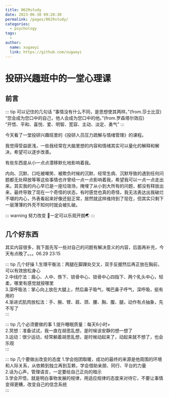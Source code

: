 ```yaml
---
title: 0629study
date: 2023-06-30 09:28:30
permalink: /pages/0629study/
categories:
  - psychology
tags:
  - 
author: 
  name: xugaoyi
  link: https://github.com/xugaoyi
---
```

# 投研兴趣班中的一堂心理课

## 前言

::: tip 可以记住的几句话
“事情没有什么不同，是思想使其两样。”(from.莎士比亚)  
“您会成为您口中的自己，他人会成为您口中的他。”(from.罗森塔尔效应)  
“开悟、平和、喜悦、爱、明智、宽容、主动、淡定、勇气”
:::

今天看了一堂投研兴趣班里的《投研人员压力疏解与情绪管理》的课程。  

我觉得受益匪浅，一些我经常在大脑里想的内容和情绪其实可以量化的解释和解决，希望可以逐步改善。  

有些东西是从小一点点潜移默化地影响着我。  

内向、沉默、口吃被嘲笑、被欺负时候的沉默、经常生病、沉默导致的遇到任何问题都无处释放等等这些事情也许曾经一点一点影响着我，希望我可以一点一点走出来。其实我的内心早已是一座垃圾场，掩埋了从小到大所有的问题，都没有释放出来，最终导致了现在一个奇怪的状态，有时感觉也真的奇怪，我无法表达出我破烂不堪的内心，外表看起来好像还挺正常，居然就这样维持到了现在，但其实只剩下一层薄薄的外壳不知何时就会被扎破。  

::: warning 努力改变
:tada:一定可以乐观开朗:earth_asia:
:::

## 几个好东西

其实内容很多，我下面先写一些对自己的问题有解决意义的内容，后面再补充，今天有点晚了。。。06.29 23:15

::: tip 几个好操
1.生理平衡法：两腿在脚踝处交叉，双手反握然后再正放在胸前，可以有效放松身心  
2.中线疗法：眉心、人中、唇下、锁骨中心、锁骨中心四指下、两个乳头中心，轻柔，哪里有感觉就按哪里  
3.深呼吸法：掌心向上放在大腿上，然后鼻子吸气，嘴巴鼻子呼气，深呼吸，挺有用的  
4.渐进式肌肉放松法：手、腕、臂、肩、颈、腰、胸、腹、腿，动作有点抽象，先不写了  
:::

::: tip 几个必须要做的事
1.提升睡眠质量：每天6小时+  
2.冥想：准备试试，我一直在胡思乱想，是时候该安静的想一想了  
3.运动：很少运动，经常躺着胡思乱想，是时候动起来了，动起来就不想了，也会乐观  
:::

::: tip 几个要做出改变的态度
1.学会抱团取暖，成功的最终的来源是他周围的环境和人际关系，从依赖到独立再到互赖，学会借助亲朋、同行、平台的力量  
2.话为心声，管理语言，一定要给自己正向的暗示  
3.学会开悟，就是明白事物发展的规律，用适应规律的态度来对待它，不要让事情变得更糟，改变自己的信念系统  
:::
